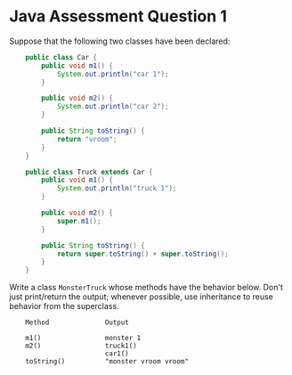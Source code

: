 # Java Assessment Question 1

Suppose that the following two classes have been declared: 

```java
    public class Car {
        public void m1() {
            System.out.println("car 1");
        }

        public void m2() {
            System.out.println("car 2");
        }

        public String toString() {
            return "vroom";
        }
    }

    public class Truck extends Car {
        public void m1() {
            System.out.println("truck 1");
        }

        public void m2() {
            super.m1();
        }

        public String toString() {
            return super.toString() + super.toString();
        }
    }
```

Write a class `MonsterTruck` whose methods have the behavior below. Don't just print/return the output; whenever possible, use inheritance to reuse behavior from the superclass. 

```
    Method              Output

    m1()                monster 1
    m2()                truck1()
                        car1()
    toString()          "monster vroom vroom"
```